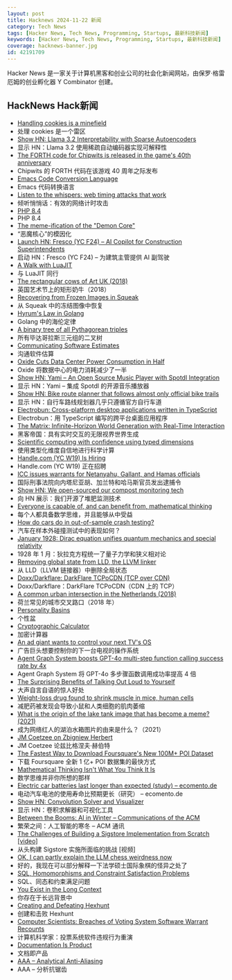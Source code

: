 ```yaml
---
layout: post
title: Hacknews 2024-11-22 新闻
category: Tech News
tags: [Hacker News, Tech News, Programming, Startups, 最新科技新闻]
keywords: [Hacker News, Tech News, Programming, Startups, 最新科技新闻]
coverage: hacknews-banner.jpg
id: 42191709
---
```


Hacker News 是一家关于计算机黑客和创业公司的社会化新闻网站，由保罗·格雷厄姆的创业孵化器 Y Combinator 创建。

## HackNews Hack新闻

- [Handling cookies is a minefield](https://grayduck.mn/2024/11/21/handling-cookies-is-a-minefield/)
- 处理 cookies 是一个雷区
- [Show HN: Llama 3.2 Interpretability with Sparse Autoencoders](https://github.com/PaulPauls/llama3_interpretability_sae)
- 显示 HN：Llama 3.2 使用稀疏自动编码器实现可解释性
- [The FORTH code for Chipwits is released in the game's 40th anniversary](https://chipwits.com/2024/11/16/chipwits-40th-birthday-original-forth-code-open-sourced/)
- Chipwits 的 FORTH 代码在该游戏 40 周年之际发布
- [Emacs Code Conversion Language](https://emacsninja.com/posts/code-conversion-language.html)
- Emacs 代码转换语言
- [Listen to the whispers: web timing attacks that work](https://portswigger.net/research/listen-to-the-whispers-web-timing-attacks-that-actually-work)
- 倾听悄悄话：有效的网络计时攻击
- [PHP 8.4](https://www.php.net/releases/8.4/en.php)
- PHP 8.4
- [The meme-ification of the "Demon Core"](https://doomsdaymachines.net/p/the-meme-ification-of-the-demon-core)
- “恶魔核心”的模因化
- [Launch HN: Fresco (YC F24) – AI Copilot for Construction Superintendents]()
- 启动 HN：Fresco (YC F24) – 为建筑主管提供 AI 副驾驶
- [A Walk with LuaJIT](https://www.polarsignals.com/blog/posts/2024/11/13/lua-unwinding)
- 与 LuaJIT 同行
- [The rectangular cows of Art UK (2018)](https://artuk.org/discover/stories/the-rectangular-cows-of-art-uk)
- 英国艺术节上的矩形奶牛（2018）
- [Recovering from Frozen Images in Squeak](https://news.squeak.org/2024/11/15/recovering-from-frozen-images-in-squeak/)
- 从 Squeak 中的冻结图像中恢复
- [Hyrum's Law in Golang](https://abenezer.org/blog/hyrum-law-in-golang)
- Golang 中的海伦定律
- [A binary tree of all Pythagorean triples](https://richardt.io/stereo_stern/)
- 所有毕达哥拉斯三元组的二叉树
- [Communicating Software Estimates](https://www.apsis.io/blog/2016/04/18/communicating-estimates/)
- 沟通软件估算
- [Oxide Cuts Data Center Power Consumption in Half](https://oxide.computer/blog/how-oxide-cuts-data-center-power-consumption-in-half)
- Oxide 将数据中心的电力消耗减少了一半
- [Show HN: Yami – An Open Source Music Player with Spotdl Integration](https://github.com/DevER-M/yami)
- 显示 HN：Yami – 集成 Spotdl 的开源音乐播放器
- [Show HN: Bike route planner that follows almost only official bike trails](https://trailimap.com/)
- 显示 HN：自行车路线规划器几乎只遵循官方自行车道
- [Electrobun: Cross-platform desktop applications written in TypeScript](https://electrobun.dev/)
- Electrobun：用 TypeScript 编写的跨平台桌面应用程序
- [The Matrix: Infinite-Horizon World Generation with Real-Time Interaction](https://thematrix1999.github.io/)
- 黑客帝国：具有实时交互的无限视界世界生成
- [Scientific computing with confidence using typed dimensions](https://laurentrdc.xyz/posts/typed-dimensions.html)
- 使用类型化维度自信地进行科学计算
- [Handle.com (YC W19) Is Hiring](https://www.ycombinator.com/companies/handle-com/jobs/dRJJ0vK-senior-implementation-consultant)
- Handle.com (YC W19) 正在招聘
- [ICC issues warrants for Netanyahu, Gallant, and Hamas officials](https://www.icc-cpi.int/news/situation-state-palestine-icc-pre-trial-chamber-i-rejects-state-israels-challenges)
- 国际刑事法院向内塔尼亚胡、加兰特和哈马斯官员发出逮捕令
- [Show HN: We open-sourced our compost monitoring tech](https://github.com/gtls64/MontyHome-Hackers-Guide)
- 向 HN 展示：我们开源了堆肥监测技术
- [Everyone is capable of, and can benefit from, mathematical thinking](https://www.quantamagazine.org/mathematical-thinking-isnt-what-you-think-it-is-20241118/)
- 每个人都具备数学思维，并且能够从中受益
- [How do cars do in out-of-sample crash testing?](https://danluu.com/car-safety/)
- 汽车在样本外碰撞测试中的表现如何？
- [January 1928: Dirac equation unifies quantum mechanics and special relativity](https://www.aps.org/apsnews/2024/11/mathematical-intuition-dirac-quantum-mechanics)
- 1928 年 1 月：狄拉克方程统一了量子力学和狭义相对论
- [Removing global state from LLD, the LLVM linker](https://maskray.me/blog/2024-11-17-removing-global-state-from-lld)
- 从 LLD（LLVM 链接器）中删除全局状态
- [Doxx/Darkflare: DarkFlare TCPoCDN (TCP over CDN)](https://github.com/doxx/darkflare)
- Doxx/Darkflare：DarkFlare TCPoCDN（CDN 上的 TCP）
- [A common urban intersection in the Netherlands (2018)](https://bicycledutch.wordpress.com/2018/02/20/a-common-urban-intersection-in-the-netherlands/)
- 荷兰常见的城市交叉路口（2018 年）
- [Personality Basins](https://near.blog/personality-basins/)
- 个性盆
- [Cryptographic Calculator](https://zka.lc/)
- 加密计算器
- [An ad giant wants to control your next TV's OS](https://arstechnica.com/gadgets/2024/11/an-ad-giant-wants-to-control-your-next-tvs-operating-system/)
- 广告巨头想要控制你的下一台电视的操作系统
- [Agent Graph System boosts GPT-4o multi-step function calling success rate by 4x](https://xpander.ai/2024/11/20/announcing-agent-graph-system/)
- Agent Graph System 将 GPT-4o 多步骤函数调用成功率提高 4 倍
- [The Surprising Benefits of Talking Out Loud to Yourself](https://time.com/7177294/talking-out-loud-to-yourself-benefits/)
- 大声自言自语的惊人好处
- [Weight-loss drug found to shrink muscle in mice, human cells](https://www.ualberta.ca/en/folio/2024/11/weight-loss-drug-found-to-shrink-heart-muscle.html)
- 减肥药被发现会导致小鼠和人类细胞的肌肉萎缩
- [What is the origin of the lake tank image that has become a meme? (2021)](https://history.stackexchange.com/questions/57033/what-is-the-origin-of-the-lake-tank-image-that-has-become-a-meme)
- 成为网络红人的湖泊水箱图片的由来是什么？（2021）
- [JM Coetzee on Zbigniew Herbert](https://www.telegraph.co.uk/books/authors/jm-coetzee-zbigniew-herbert-poetry-penguin-modern-classics/)
- JM Coetzee 论兹比格涅夫·赫伯特
- [The Fastest Way to Download Foursquare's New 100M+ POI Dataset](https://docs.fused.io/blog/fused-public-udf-for-foursquare-pois/)
- 下载 Foursquare 全新 1 亿+ POI 数据集的最快方式
- [Mathematical Thinking Isn't What You Think It Is](https://www.quantamagazine.org/mathematical-thinking-isnt-what-you-think-it-is-20241118/)
- 数学思维并非你所想的那样
- [Electric car batteries last longer than expected (study) – ecomento.de](https://ecomento.de/2024/11/21/elektroauto-batterien-halten-viel-laenger-als-gedacht-studie/)
- 电动汽车电池的使用寿命比预期更长（研究） – ecomento.de
- [Show HN: Convolution Solver and Visualizer](https://convolution-solver.ybouane.com/)
- 显示 HN：卷积求解器和可视化工具
- [Between the Booms: AI in Winter – Communications of the ACM](https://cacm.acm.org/opinion/between-the-booms-ai-in-winter/)
- 繁荣之间：人工智能的寒冬 – ACM 通讯
- [The Challenges of Building a Sigstore Implementation from Scratch [video]](https://www.youtube.com/watch?v=h-UXqnzZAMQ)
- 从头构建 Sigstore 实施所面临的挑战 [视频]
- [OK, I can partly explain the LLM chess weirdness now](https://dynomight.net/more-chess/)
- 好的，我现在可以部分解释一下法学硕士国际象棋的怪异之处了
- [SQL, Homomorphisms and Constraint Satisfaction Problems](https://www.philipzucker.com/sql_graph_csp/)
- SQL、同态和约束满足问题
- [You Exist in the Long Context](https://thelongcontext.com/)
- 你存在于长远背景中
- [Creating and Defeating Hexhunt](https://adamzweiger.github.io/posts/creating-and-defeating-hexhunt)
- 创建和击败 Hexhunt
- [Computer Scientists: Breaches of Voting System Software Warrant Recounts](https://freespeechforpeople.org/computer-scientists-breaches-of-voting-system-software-warrant-recounts-to-ensure-election-verification/)
- 计算机科学家：投票系统软件违规行为重演
- [Documentation Is Product](https://langfuse.com/changelog/2024-11-21-all-new-datasets-and-evals-documentation#why-is-documentation-important)
- 文档即产品
- [AAA – Analytical Anti-Aliasing](https://blog.frost.kiwi/analytical-anti-aliasing/)
- AAA – 分析抗锯齿

